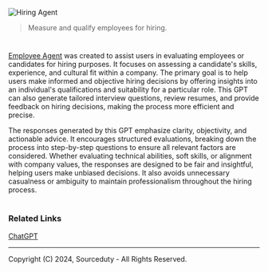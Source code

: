 ![Hiring Agent](https://github.com/user-attachments/assets/6b6a08d5-c815-46ca-89af-f655e4e39bbc)

> Measure and qualify employees for hiring.

#

[Employee Agent](https://chatgpt.com/g/g-EnxuTeBcc-employee-agent) was created to assist users in evaluating employees or candidates for hiring purposes. It focuses on assessing a candidate's skills, experience, and cultural fit within a company. The primary goal is to help users make informed and objective hiring decisions by offering insights into an individual's qualifications and suitability for a particular role. This GPT can also generate tailored interview questions, review resumes, and provide feedback on hiring decisions, making the process more efficient and precise.

The responses generated by this GPT emphasize clarity, objectivity, and actionable advice. It encourages structured evaluations, breaking down the process into step-by-step questions to ensure all relevant factors are considered. Whether evaluating technical abilities, soft skills, or alignment with company values, the responses are designed to be fair and insightful, helping users make unbiased decisions. It also avoids unnecessary casualness or ambiguity to maintain professionalism throughout the hiring process.

#
### Related Links

[ChatGPT](https://github.com/sourceduty/ChatGPT)

***
Copyright (C) 2024, Sourceduty - All Rights Reserved.
